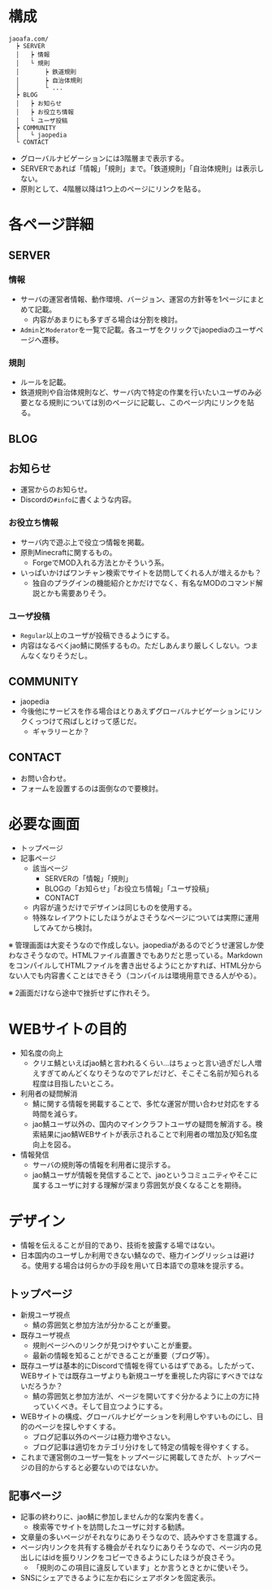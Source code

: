 # 構成

```
jaoafa.com/
  ┝ SERVER
  │   ┝ 情報
  │   └ 規則
  │       ┝ 鉄道規則
  │       ┝ 自治体規則
  │       └ ...
  ┝ BLOG
  │   ┝ お知らせ
  │   ┝ お役立ち情報
  │   └ ユーザ投稿
  ┝ COMMUNITY
  │   └ jaopedia
  └ CONTACT
```

- グローバルナビゲーションには3階層まで表示する。
- SERVERであれば「情報」「規則」まで。「鉄道規則」「自治体規則」は表示しない。
- 原則として、4階層以降は1つ上のページにリンクを貼る。


# 各ページ詳細

## SERVER

### 情報

- サーバの運営者情報、動作環境、バージョン、運営の方針等を1ページにまとめて記載。
  - 内容があまりにも多すぎる場合は分割を検討。
- `Admin`と`Moderator`を一覧で記載。各ユーザをクリックでjaopediaのユーザページへ遷移。

### 規則

- ルールを記載。
- 鉄道規則や自治体規則など、サーバ内で特定の作業を行いたいユーザのみ必要となる規則については別のページに記載し、このページ内にリンクを貼る。

## BLOG

## お知らせ

- 運営からのお知らせ。
- Discordの`#info`に書くような内容。

### お役立ち情報

- サーバ内で遊ぶ上で役立つ情報を掲載。
- 原則Minecraftに関するもの。
  - ForgeでMOD入れる方法とかそういう系。
- いっぱいかけばワンチャン検索でサイトを訪問してくれる人が増えるかも？
  - 独自のプラグインの機能紹介とかだけでなく、有名なMODのコマンド解説とかも需要ありそう。

### ユーザ投稿

- `Regular`以上のユーザが投稿できるようにする。
- 内容はなるべくjao鯖に関係するもの。ただしあんまり厳しくしない。つまんなくなりそうだし。

## COMMUNITY

- jaopedia
- 今後他にサービスを作る場合はとりあえずグローバルナビゲーションにリンクくっつけて飛ばしとけって感じだ。
  - ギャラリーとか？

## CONTACT

- お問い合わせ。
- フォームを設置するのは面倒なので要検討。


# 必要な画面

- トップページ
- 記事ページ
  - 該当ページ
    - SERVERの「情報」「規則」
    - BLOGの「お知らせ」「お役立ち情報」「ユーザ投稿」
    - CONTACT
  - 内容が違うだけでデザインは同じものを使用する。
  - 特殊なレイアウトにしたほうがよさそうなページについては実際に運用してみてから検討。

※ 管理画面は大変そうなので作成しない。jaopediaがあるのでどうせ運営しか使わなさそうなので。HTMLファイル直置きでもありだと思っている。MarkdownをコンパイルしてHTMLファイルを書き出せるようにとかすれば、HTML分からない人でも内容書くことはできそう（コンパイルは環境用意できる人がやる）。

※ 2画面だけなら途中で挫折せずに作れそう。


# WEBサイトの目的

- 知名度の向上
  - クリエ鯖といえばjao鯖と言われるくらい...はちょっと言い過ぎだし人増えすぎてめんどくなりそうなのでアレだけど、そこそこ名前が知られる程度は目指したいところ。
- 利用者の疑問解消
  - 鯖に関する情報を掲載することで、多忙な運営が問い合わせ対応をする時間を減らす。
  - jao鯖ユーザ以外の、国内のマインクラフトユーザの疑問を解消する。検索結果にjao鯖WEBサイトが表示されることで利用者の増加及び知名度向上を図る。
- 情報発信
  - サーバの規則等の情報を利用者に提示する。
  - jao鯖ユーザが情報を発信することで、jaoというコミュニティやそこに属するユーザに対する理解が深まり雰囲気が良くなることを期待。


# デザイン

- 情報を伝えることが目的であり、技術を披露する場ではない。
- 日本国内のユーザしか利用できない鯖なので、極力イングリッシュは避ける。使用する場合は何らかの手段を用いて日本語での意味を提示する。

## トップページ

- 新規ユーザ視点
  - 鯖の雰囲気と参加方法が分かることが重要。
- 既存ユーザ視点
  - 規則ページへのリンクが見つけやすいことが重要。
  - 最新の情報を知ることができることが重要（ブログ等）。
- 既存ユーザは基本的にDiscordで情報を得ているはずである。したがって、WEBサイトでは既存ユーザよりも新規ユーザを重視した内容にすべきではないだろうか？
  - 鯖の雰囲気と参加方法が、ページを開いてすぐ分かるように上の方に持っていくべき。そして目立つようにする。
- WEBサイトの構成、グローバルナビゲーションを利用しやすいものにし、目的のページを探しやすくする。
  - ブログ記事以外のページは極力増やさない。
  - ブログ記事は適切をカテゴリ分けをして特定の情報を得やすくする。
- これまで運営側のユーザ一覧をトップページに掲載してきたが、トップページの目的からすると必要ないのではないか。

## 記事ページ

- 記事の終わりに、jao鯖に参加しませんか的な案内を書く。
  - 検索等でサイトを訪問したユーザに対する勧誘。
- 文章量の多いページがそれなりにありそうなので、読みやすさを意識する。
- ページ内リンクを共有する機会がそれなりにありそうなので、ページ内の見出しにはidを振りリンクをコピーできるようにしたほうが良さそう。
  - 「規則のこの項目に違反しています」とか言うときとかに使いそう。
- SNSにシェアできるように左か右にシェアボタンを固定表示。

